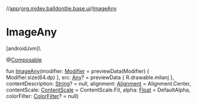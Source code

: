 //[app](../../index.md)/[org.mjdev.balldontlie.base.ui](index.md)/[ImageAny](-image-any.md)

# ImageAny

[androidJvm]\

@[Composable](https://developer.android.com/reference/kotlin/androidx/compose/runtime/Composable.html)

fun [ImageAny](-image-any.md)(modifier: [Modifier](https://developer.android.com/reference/kotlin/androidx/compose/ui/Modifier.html) = previewData(Modifier) { Modifier.size(64.dp) }, src: [Any](https://kotlinlang.org/api/latest/jvm/stdlib/kotlin/-any/index.html)? = previewData { R.drawable.milanj }, contentDescription: [String](https://kotlinlang.org/api/latest/jvm/stdlib/kotlin/-string/index.html)? = null, alignment: [Alignment](https://developer.android.com/reference/kotlin/androidx/compose/ui/Alignment.html) = Alignment.Center, contentScale: [ContentScale](https://developer.android.com/reference/kotlin/androidx/compose/ui/layout/ContentScale.html) = ContentScale.Fit, alpha: [Float](https://kotlinlang.org/api/latest/jvm/stdlib/kotlin/-float/index.html) = DefaultAlpha, colorFilter: [ColorFilter](https://developer.android.com/reference/kotlin/androidx/compose/ui/graphics/ColorFilter.html)? = null)
